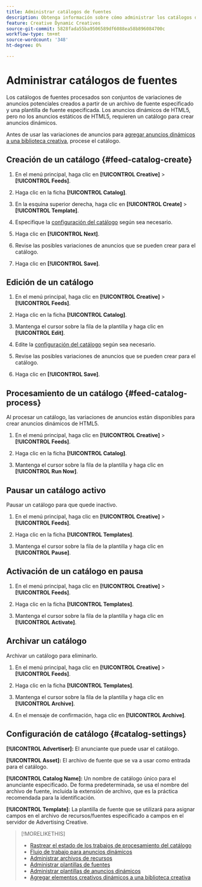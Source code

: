```yaml
---
title: Administrar catálogos de fuentes
description: Obtenga información sobre cómo administrar los catálogos de fuentes.
feature: Creative Dynamic Creatives
source-git-commit: 5828fada55ba9506589df6088ea58b896084700c
workflow-type: tm+mt
source-wordcount: '348'
ht-degree: 0%

---
```


# Administrar catálogos de fuentes

Los catálogos de fuentes procesados son conjuntos de variaciones de anuncios potenciales creados a partir de un archivo de fuente especificado y una plantilla de fuente especificada. Los anuncios dinámicos de HTML5, pero no los anuncios estáticos de HTML5, requieren un catálogo para crear anuncios dinámicos.

Antes de usar las variaciones de anuncios para [agregar anuncios dinámicos a una biblioteca creativa](/help/creative/creative-libraries/creative-add-dynamic.md), procese el catálogo.

## Creación de un catálogo {#feed-catalog-create}

1. En el menú principal, haga clic en **[!UICONTROL Creative]** > **[!UICONTROL Feeds]**.

1. Haga clic en la ficha **[!UICONTROL Catalog]**.

1. En la esquina superior derecha, haga clic en **[!UICONTROL Create]** > **[!UICONTROL Template]**.

1. Especifique la [configuración del catálogo](#catalog-settings) según sea necesario.

1. Haga clic en **[!UICONTROL Next]**.

1. Revise las posibles variaciones de anuncios que se pueden crear para el catálogo.

1. Haga clic en **[!UICONTROL Save]**.

## Edición de un catálogo

1. En el menú principal, haga clic en **[!UICONTROL Creative]** > **[!UICONTROL Feeds]**.

1. Haga clic en la ficha **[!UICONTROL Catalog]**.

1. Mantenga el cursor sobre la fila de la plantilla y haga clic en **[!UICONTROL Edit]**.

1. Edite la [configuración del catálogo](#catalog-settings) según sea necesario.

1. Revise las posibles variaciones de anuncios que se pueden crear para el catálogo.

1. Haga clic en **[!UICONTROL Save]**.

## Procesamiento de un catálogo {#feed-catalog-process}

Al procesar un catálogo, las variaciones de anuncios están disponibles para crear anuncios dinámicos de HTML5.

1. En el menú principal, haga clic en **[!UICONTROL Creative]** > **[!UICONTROL Feeds]**.

1. Haga clic en la ficha **[!UICONTROL Catalog]**.

1. Mantenga el cursor sobre la fila de la plantilla y haga clic en **[!UICONTROL Run Now]**.

## Pausar un catálogo activo

Pausar un catálogo para que quede inactivo.<!-- Can you Activate it again? -->

1. En el menú principal, haga clic en **[!UICONTROL Creative]** > **[!UICONTROL Feeds]**.

1. Haga clic en la ficha **[!UICONTROL Templates]**.

1. Mantenga el cursor sobre la fila de la plantilla y haga clic en **[!UICONTROL Pause]**.

<!-- Verify if this is available:  1. In the confirmation message, click **[!UICONTROL Pause]**. -->

## Activación de un catálogo en pausa

<!-- Verify if this is available. -->

1. En el menú principal, haga clic en **[!UICONTROL Creative]** > **[!UICONTROL Feeds]**.

1. Haga clic en la ficha **[!UICONTROL Templates]**.

1. Mantenga el cursor sobre la fila de la plantilla y haga clic en **[!UICONTROL Activate]**.

## Archivar un catálogo

Archivar un catálogo para eliminarlo.

1. En el menú principal, haga clic en **[!UICONTROL Creative]** > **[!UICONTROL Feeds]**.

1. Haga clic en la ficha **[!UICONTROL Templates]**.

1. Mantenga el cursor sobre la fila de la plantilla y haga clic en **[!UICONTROL Archive]**.

1. En el mensaje de confirmación, haga clic en **[!UICONTROL Archive]**.

## Configuración de catálogo {#catalog-settings}

**[!UICONTROL Advertiser]:** El anunciante que puede usar el catálogo.

**[!UICONTROL Asset]:** El archivo de fuente que se va a usar como entrada para el catálogo.

**[!UICONTROL Catalog Name]:** Un nombre de catálogo único para el anunciante especificado. De forma predeterminada, se usa el nombre del archivo de fuente, incluida la extensión de archivo, que es la práctica recomendada para la identificación.<!-- must it have a file extension? -->

**[!UICONTROL Template]:** La plantilla de fuente que se utilizará para asignar campos en el archivo de recursos/fuentes especificado a campos en el servidor de Advertising Creative.

>[!MORELIKETHIS]
>
>* [Rastrear el estado de los trabajos de procesamiento del catálogo](/help/creative/feeds/job-status-track.md)
>* [Flujo de trabajo para anuncios dinámicos](/help/creative/introduction/workflow-dynamic-ads.md)
>* [Administrar archivos de recursos](/help/creative/feeds/asset-manage.md)
>* [Administrar plantillas de fuentes](/help/creative/feeds/feed-template-manage.md)
>* [Administrar plantillas de anuncios dinámicos](/help/creative/ad-templates/ad-template-manage.md)
>* [Agregar elementos creativos dinámicos a una biblioteca creativa](/help/creative/creative-libraries/creative-add-dynamic.md)
